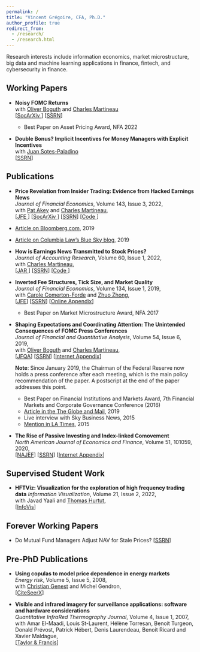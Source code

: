 ```yaml
---
permalink: /
title: "Vincent Grégoire, CFA, Ph.D."
author_profile: true
redirect_from:
  - /research/
  - /research.html
---
```


Research interests include information economics, market microstructure, big data and machine learning applications in finance, fintech, and cybersecurity in finance.

## Working Papers

- **Noisy FOMC Returns**  
   with [Oliver Boguth](http://www.public.asu.edu/~oboguth/) and [Charles Martineau](http://www.charlesmartineau.com)  
   [[SocArXiv <i class="ai ai-osf ai-fw "></i>](https://osf.io/preprints/socarxiv/zurfk/)] [[SSRN](https://papers.ssrn.com/sol3/papers.cfm?abstract_id=4131740)]

  - Best Paper on Asset Pricing Award, NFA 2022

- **Double Bonus? Implicit Incentives for Money Managers with Explicit Incentives**  
   with [Juan Sotes-Paladino](https://sites.google.com/site/jmsotespaladino/home)  
  [[SSRN](https://papers.ssrn.com/sol3/papers.cfm?abstract_id=2980599)]

## Publications

- **Price Revelation from Insider Trading: Evidence from Hacked Earnings News**  
  _Journal of Financial Economics_, Volume 143, Issue 3, 2022,  
   with [Pat Akey](http://patakeyfinance.com) and [Charles Martineau](http://www.charlesmartineau.com),  
  [[JFE <i class="ai ai-open-access ai-fw "></i>](https://doi.org/10.1016/j.jfineco.2021.12.006)]
  [[SocArXiv <i class="ai ai-osf ai-fw "></i>](https://osf.io/preprints/socarxiv/qe6tu/)]
  [[SSRN](https://papers.ssrn.com/sol3/papers.cfm?abstract_id=3365024)]
  [[Code <i class="fab fa-fw fa-github" aria-hidden="true"></i>](https://github.com/vgreg/hacked_earnings_jfe)]

- [Article on Bloomberg.com](https://www.bloomberg.com/news/articles/2019-04-22/the-market-knew-about-the-press-release-hackers-before-the-cops), 2019
- [Article on Columbia Law’s Blue Sky blog](http://clsbluesky.law.columbia.edu/2019/07/10/price-revelation-from-insider-trading-evidence-from-hacked-earnings-news/), 2019

- **How is Earnings News Transmitted to Stock Prices?**  
  _Journal of Accounting Research_, Volume 60, Issue 1, 2022,  
   with [Charles Martineau](http://www.charlesmartineau.com),  
  [[JAR <i class="ai ai-open-access ai-fw "></i>](https://doi.org/10.1111/1475-679X.12394)]
  [[SSRN](https://papers.ssrn.com/sol3/papers.cfm?abstract_id=3060094)]
  [[Code <i class="fab fa-fw fa-github" aria-hidden="true"></i>](https://github.com/vgreg/earnings_news_jar)]

- **Inverted Fee Structures, Tick Size, and Market Quality**  
  _Journal of Financial Economics_, Volume 134, Issue 1, 2019,  
   with [Carole Comerton-Forde](https://fbe.unimelb.edu.au/our-people/staff/finance/carole-comerton-forde2) and [Zhuo Zhong](http://www.joe-zh.com/),  
   [[JFE](https://doi.org/10.1016/j.jfineco.2019.03.005)]
  [[SSRN](https://papers.ssrn.com/sol3/papers.cfm?abstract_id=2939012)]
  [[Online Appendix](/files/appendices/adf-tsp-appendix.pdf)]

  - Best Paper on Market Microstructure Award, NFA 2017

- **Shaping Expectations and Coordinating Attention: The Unintended Consequences of FOMC Press Conferences**  
  _Journal of Financial and Quantitative Analysis_, Volume 54, Issue 6, 2019,  
  with [Oliver Boguth](http://www.public.asu.edu/~oboguth/) and [Charles Martineau](http://www.charlesmartineau.com),  
  [[JFQA](https://doi.org/10.1017/S0022109018001357)]
  [[SSRN](https://papers.ssrn.com/sol3/papers.cfm?abstract_id=2698477)]
  [[Internet Appendix](/files/appendices/FOMC_PC_InternetAppendix.pdf)]

  **Note**: Since January 2019, the Chairman of the Federal Reserve now holds a press conference after each meeting, which is the main policy recommendation of the paper. A postscript at the end of the paper addresses this point.

  - Best Paper on Financial Institutions and Markets Award, 7th Financial Markets and Corporate Governance Conference (2016)
  - [Article in the The Globe and Mail](https://www.theglobeandmail.com/business/careers/business-education/article-greater-transparency-in-business-can-have-unintended-consequences/), 2019
  - Live interview with Sky Business News, 2015
  - [Mention in LA Times](http://www.latimes.com/business/la-fi-yellen-hike-analysis-20151216-story.html/), 2015

- **The Rise of Passive Investing and Index-linked Comovement**  
  _North American Journal of Economics and Finance_, Volume 51, 101059, 2020,  
  [[NAJEF](https://doi.org/10.1016/j.najef.2019.101059)]
  [[SSRN](https://papers.ssrn.com/sol3/papers.cfm?abstract_id=2308695)]
  [[Internet Appendix](/files/appendices/indexers_appendix.pdf)]

## Supervised Student Work

- **HFTViz: Visualization for the exploration of high frequency trading data**
  _Information Visualization_, Volume 21, Issue 2, 2022,  
  with Javad Yaali and [Thomas Hurtut](http://www.professeurs.polymtl.ca/thomas.hurtut/),  
  [[InfoVis](https://doi.org/10.1177/14738716211064921)]

## Forever Working Papers

- Do Mutual Fund Managers Adjust NAV for Stale Prices? [[SSRN](https://papers.ssrn.com/sol3/papers.cfm?abstract_id=1928321)]

## Pre-PhD Publications

- **Using copulas to model price dependence in energy markets**  
  _Energy risk_, Volume 5, Issue 5, 2008,  
   with [Christian Genest](https://www.math.mcgill.ca/cgenest/) and Michel Gendron,  
   [[CiteSeerX](http://citeseerx.ist.psu.edu/viewdoc/download?doi=10.1.1.461.3276&rep=rep1&type=pdf)]

- **Visible and infrared imagery for surveillance applications: software and hardware considerations**  
  _Quantitative InfraRed Thermography Journal_, Volume 4, Issue 1, 2007,  
   with Amar El-Maadi, Louis St-Laurent, Hélène Torresan, Benoit Turgeon, Donald Prévost, Patrick Hébert, Denis Laurendeau, Benoit Ricard and Xavier Maldague,  
   [[Taylor & Francis](https://doi.org/10.3166/qirt.4.25-40)]
